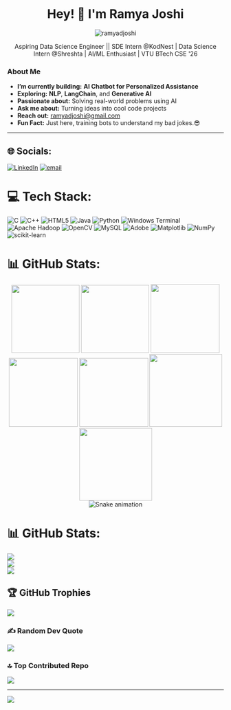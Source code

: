 <h1 align="center">Hey! 👋 I'm Ramya Joshi</h1>
<p align="center">
  <img src="https://komarev.com/ghpvc/?username=ramyadjoshi&label=Profile%20views&color=0e75b6&style=flat" alt="ramyadjoshi" />
</p>

<p align="center">Aspiring Data Science Engineer || SDE Intern @KodNest | Data Science Intern @Shreshta | AI/ML Enthusiast | VTU BTech CSE '26</p>



###  About Me

- **I’m currently building:** **AI Chatbot for Personalized Assistance**
- **Exploring:** **NLP**, **LangChain**, and **Generative AI**
- **Passionate about:** Solving real-world problems using AI
- **Ask me about:** Turning ideas into cool code projects
- **Reach out:** ramyadjoshi@gmail.com
- **Fun Fact:** Just here, training bots to understand my bad jokes.😎

---
  
  

 
## 🌐 Socials:
[![LinkedIn](https://img.shields.io/badge/LinkedIn-%230077B5.svg?logo=linkedin&logoColor=white)](https://linkedin.com/in/ramyadjoshi) [![email](https://img.shields.io/badge/Email-D14836?logo=gmail&logoColor=white)](mailto:ramyadjoshi@gmail.com) 



# 💻 Tech Stack:
![C](https://img.shields.io/badge/c-%2300599C.svg?style=for-the-badge&logo=c&logoColor=white) ![C++](https://img.shields.io/badge/c++-%2300599C.svg?style=for-the-badge&logo=c%2B%2B&logoColor=white) ![HTML5](https://img.shields.io/badge/html5-%23E34F26.svg?style=for-the-badge&logo=html5&logoColor=white) ![Java](https://img.shields.io/badge/java-%23ED8B00.svg?style=for-the-badge&logo=openjdk&logoColor=white) ![Python](https://img.shields.io/badge/python-3670A0?style=for-the-badge&logo=python&logoColor=ffdd54) ![Windows Terminal](https://img.shields.io/badge/Windows%20Terminal-%234D4D4D.svg?style=for-the-badge&logo=windows-terminal&logoColor=white) ![Apache Hadoop](https://img.shields.io/badge/Apache%20Hadoop-66CCFF?style=for-the-badge&logo=apachehadoop&logoColor=black) ![OpenCV](https://img.shields.io/badge/opencv-%23white.svg?style=for-the-badge&logo=opencv&logoColor=white) ![MySQL](https://img.shields.io/badge/mysql-4479A1.svg?style=for-the-badge&logo=mysql&logoColor=white) ![Adobe](https://img.shields.io/badge/adobe-%23FF0000.svg?style=for-the-badge&logo=adobe&logoColor=white) ![Matplotlib](https://img.shields.io/badge/Matplotlib-%23ffffff.svg?style=for-the-badge&logo=Matplotlib&logoColor=black) ![NumPy](https://img.shields.io/badge/numpy-%23013243.svg?style=for-the-badge&logo=numpy&logoColor=white) ![scikit-learn](https://img.shields.io/badge/scikit--learn-%23F7931E.svg?style=for-the-badge&logo=scikit-learn&logoColor=white)

# 📊 GitHub Stats:

<div align="center">

<img height="158em" src="https://github-profile-summary-cards.vercel.app/api/cards/profile-details?username=ramyadjoshi&theme=radical">
<img height="158em" src="https://github-profile-summary-cards.vercel.app/api/cards/stats?username=ramyadjoshi&theme=radical">
<img height="160em" src="https://github-profile-summary-cards.vercel.app/api/cards/repos-per-language?username=ramyadjoshi&theme=radical">
<img height="160em" src="https://github-profile-summary-cards.vercel.app/api/cards/most-commit-language?username=ramyadjoshi&theme=radical">
<img height="160em" src="https://github-profile-summary-cards.vercel.app/api/cards/productive-time?username=ramyadjoshi&theme=radical&utcOffset=8">
<img height="169em" src="https://github-readme-stats.vercel.app/api?username=ramyadjoshi&theme=radical&hide_border=false&include_all_commits=false&count_private=false">
<img height="169em" src="https://github-readme-streak-stats.herokuapp.com/?user=ramyadjoshi&theme=radical">

</div>


<!-- Snake Game Repo View -->

<div align="center">
  <img src="https://profile-readme-generator.com/assets/snake.svg" alt="Snake animation" />
</div>

# 📊 GitHub Stats:
![](https://github-readme-stats.vercel.app/api?username=ramyadjoshi&theme=dark&hide_border=false&include_all_commits=true&count_private=false)<br/>
![](https://nirzak-streak-stats.vercel.app/?user=ramyadjoshi&theme=dark&hide_border=false)<br/>
![](https://github-readme-stats.vercel.app/api/top-langs/?username=ramyadjoshi&theme=dark&hide_border=false&include_all_commits=true&count_private=false&layout=compact)

## 🏆 GitHub Trophies
![](https://github-profile-trophy.vercel.app/?username=ramyadjoshi&theme=radical&no-frame=false&no-bg=false&margin-w=4)

### ✍️ Random Dev Quote
![](https://quotes-github-readme.vercel.app/api?type=horizontal&theme=radical)

### 🔝 Top Contributed Repo
![](https://github-contributor-stats.vercel.app/api?username=ramyadjoshi&limit=5&theme=dark&combine_all_yearly_contributions=true)

---
[![](https://visitcount.itsvg.in/api?id=ramyadjoshi&icon=0&color=0)](https://visitcount.itsvg.in)

